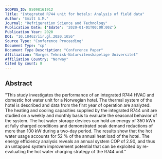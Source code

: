 ```yaml
---
SCOPUS_ID: 85098161912
Title: "Integrated R744 unit for hotels: Analysis of field data"
Author: "Smitt S.M."
Journal: "Refrigeration Science and Technology"
Publication Date: {'$date': '2020-01-01T00:00:00Z'}
Publication Year: 2020
DOI: "10.18462/iir.gl.2020.1056"
Source Type: "Conference Proceeding"
Document Type: "cp"
Document Type Description: "Conference Paper"
Affiliation: "Norges Teknisk-Naturvitenskapelige Universitet"
Affiliation Country: "Norway"
Cited by count: 0
---
```


## Abstract
"This study investigates the performance of an integrated R744 HVAC and domestic hot water unit for a Norwegian hotel. The thermal system of the hotel is described and data from the first year of operation are analyzed. The heating and cooling capacities supplied by the integrated R744 unit are studied on a weekly and monthly basis to evaluate the seasonal behavior of the system. The hot water storage devices can hold an energy of 350 kWh at fully charged conditions and demonstrated peak demand reductions of more than 100 kW during a two-day period. The results show that the hot water usage accounts for 52 % of the annual heat load of the hotel. The energy efficiency analysis reveals an annual system COP of 2.90, and thus an untapped system improvement potential that can be exploited by re-evaluating the hot water charging strategy of the R744 unit."
